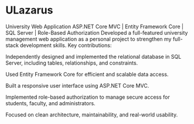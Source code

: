 # ULazarus
University Web Application ASP.NET Core MVC | Entity Framework Core | SQL Server | 
Role-Based Authorization Developed a full-featured university management web application as a personal project to strengthen my full-stack development skills. Key contributions:

Independently designed and implemented the relational database in SQL Server, including tables, relationships, and constraints.

Used Entity Framework Core for efficient and scalable data access.

Built a responsive user interface using ASP.NET Core MVC.

Implemented role-based authorization to manage secure access for students, faculty, and administrators.

Focused on clean architecture, maintainability, and real-world usability.
